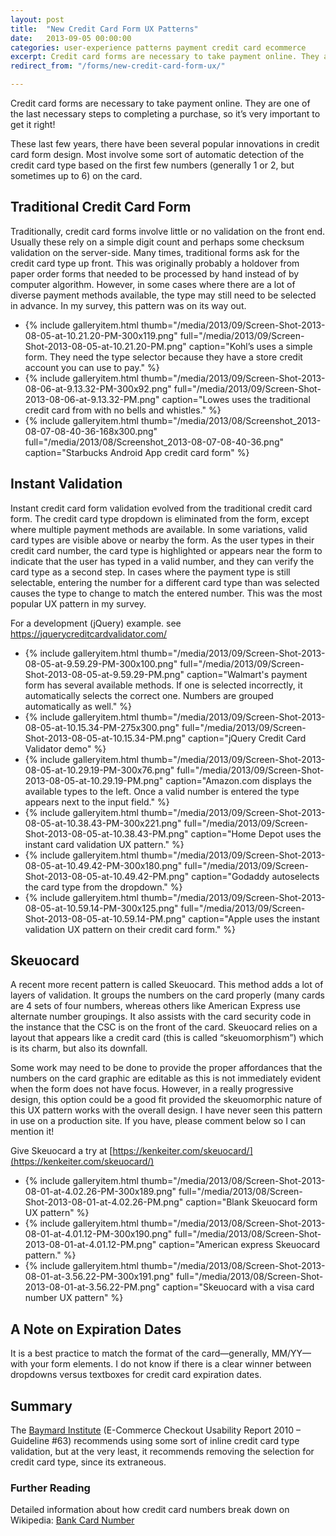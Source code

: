 ```yaml
---
layout: post
title:  "New Credit Card Form UX Patterns"
date:   2013-09-05 00:00:00
categories: user-experience patterns payment credit card ecommerce
excerpt: Credit card forms are necessary to take payment online. They are one of the last necessary steps to completing a purchase, so it’s very important to get it right! These last few years, there have been several popular innovations in credit card form design.
redirect_from: "/forms/new-credit-card-form-ux/"

---
```


Credit card forms are necessary to take payment online. They are one of the last necessary steps to completing a purchase, so it’s very important to get it right!

These last few years, there have been several popular innovations in credit card form design. Most involve some sort of automatic detection of the credit card type based on the first few numbers (generally 1 or 2, but sometimes up to 6) on the card.

## Traditional Credit Card Form

Traditionally, credit card forms involve little or no validation on the front end. Usually these rely on a simple digit count and perhaps some checksum validation on the server-side. Many times, traditional forms ask for the credit card type up front. This was originally probably a holdover from paper order forms that needed to be processed by hand instead of by computer algorithm. However, in some cases where there are a lot of diverse payment methods available, the type may still need to be selected in advance. In my survey, this pattern was on its way out.

<ul class="gallery">
  <li>{% include galleryitem.html thumb="/media/2013/09/Screen-Shot-2013-08-05-at-10.21.20-PM-300x119.png" full="/media/2013/09/Screen-Shot-2013-08-05-at-10.21.20-PM.png" caption="Kohl’s uses a simple form. They need the type selector because they have a store credit account you can use to pay." %}</li>
  <li>{% include galleryitem.html thumb="/media/2013/09/Screen-Shot-2013-08-06-at-9.13.32-PM-300x92.png" full="/media/2013/09/Screen-Shot-2013-08-06-at-9.13.32-PM.png" caption="Lowes uses the traditional credit card from with no bells and whistles." %}</li>
  <li>{% include galleryitem.html thumb="/media/2013/08/Screenshot_2013-08-07-08-40-36-168x300.png" full="/media/2013/08/Screenshot_2013-08-07-08-40-36.png" caption="Starbucks Android App credit card form" %}</li>
</ul>

## Instant Validation

Instant credit card form validation evolved from the traditional credit card form. The credit card type dropdown is eliminated from the form, except where multiple payment methods are available. In some variations, valid card types are visible above or nearby the form. As the user types in their credit card number, the card type is highlighted or appears near the form to indicate that the user has typed in a valid number, and they can verify the card type as a second step. In cases where the payment type is still selectable, entering the number for a different card type than was selected causes the type to change to match the entered number. This was the most popular UX pattern in my survey.

For a development (jQuery) example. see https://jquerycreditcardvalidator.com/

<ul class="gallery">
  <li>{% include galleryitem.html thumb="/media/2013/09/Screen-Shot-2013-08-05-at-9.59.29-PM-300x100.png" full="/media/2013/09/Screen-Shot-2013-08-05-at-9.59.29-PM.png" caption="Walmart's payment form has several available methods. If one is selected incorrectly, it automatically selects the correct one. Numbers are grouped automatically as well." %}</li>
  <li>{% include galleryitem.html thumb="/media/2013/09/Screen-Shot-2013-08-05-at-10.15.34-PM-275x300.png" full="/media/2013/09/Screen-Shot-2013-08-05-at-10.15.34-PM.png" caption="jQuery Credit Card Validator demo" %}</li>
  <li>{% include galleryitem.html thumb="/media/2013/09/Screen-Shot-2013-08-05-at-10.29.19-PM-300x76.png" full="/media/2013/09/Screen-Shot-2013-08-05-at-10.29.19-PM.png" caption="Amazon.com displays the available types to the left. Once a valid number is entered the type appears next to the input field." %}</li>
  <li>{% include galleryitem.html thumb="/media/2013/09/Screen-Shot-2013-08-05-at-10.38.43-PM-300x221.png" full="/media/2013/09/Screen-Shot-2013-08-05-at-10.38.43-PM.png" caption="Home Depot uses the instant card validation UX pattern." %}</li>
  <li>{% include galleryitem.html thumb="/media/2013/09/Screen-Shot-2013-08-05-at-10.49.42-PM-300x180.png" full="/media/2013/09/Screen-Shot-2013-08-05-at-10.49.42-PM.png" caption="Godaddy autoselects the card type from the dropdown." %}</li>
  <li>{% include galleryitem.html thumb="/media/2013/09/Screen-Shot-2013-08-05-at-10.59.14-PM-300x125.png" full="/media/2013/09/Screen-Shot-2013-08-05-at-10.59.14-PM.png" caption="Apple uses the instant validation UX pattern on their credit card form." %}</li>
</ul>

## Skeuocard

A recent more recent pattern is called Skeuocard. This method adds a lot of layers of validation. It groups the numbers on the card properly (many cards are 4 sets of four numbers, whereas others like American Express use alternate number groupings. It also assists with the card security code in the instance that the CSC is on the front of the card. Skeuocard relies on a layout that appears like a credit card (this is called “skeuomorphism”) which is its charm, but also its downfall.

Some work may need to be done to provide the proper affordances that the numbers on the card graphic are editable as this is not immediately evident when the form does not have focus. However, in a really progressive design, this option could be a good fit provided the skeuomorphic nature of this UX pattern works with the overall design. I have never seen this pattern in use on a production site. If you have, please comment below so I can mention it!

Give Skeuocard a try at [https://kenkeiter.com/skeuocard/](https://kenkeiter.com/skeuocard/)

<ul class="gallery">
  <li>{% include galleryitem.html thumb="/media/2013/08/Screen-Shot-2013-08-01-at-4.02.26-PM-300x189.png" full="/media/2013/08/Screen-Shot-2013-08-01-at-4.02.26-PM.png" caption="Blank Skeuocard form UX pattern" %}</li>
  <li>{% include galleryitem.html thumb="/media/2013/08/Screen-Shot-2013-08-01-at-4.01.12-PM-300x190.png" full="/media/2013/08/Screen-Shot-2013-08-01-at-4.01.12-PM.png" caption="American express Skeuocard pattern." %}</li>
  <li>{% include galleryitem.html thumb="/media/2013/08/Screen-Shot-2013-08-01-at-3.56.22-PM-300x191.png" full="/media/2013/08/Screen-Shot-2013-08-01-at-3.56.22-PM.png" caption="Skeuocard with a visa card number UX pattern" %}</li>
</ul>

## A Note on Expiration Dates

It is a best practice to match the format of the card—generally, MM/YY—with your form elements. I do not know if there is a clear winner between dropdowns versus textboxes for credit card expiration dates.

## Summary

The [Baymard Institute](https://baymard.com/) (E-Commerce Checkout Usability Report 2010 – Guideline #63) recommends using some sort of inline credit card type validation, but at the very least, it recommends removing the selection for credit card type, since its extraneous.

### Further Reading

Detailed information about how credit card numbers break down on Wikipedia: [Bank Card Number](https://en.wikipedia.org/wiki/Bank_card_number)
